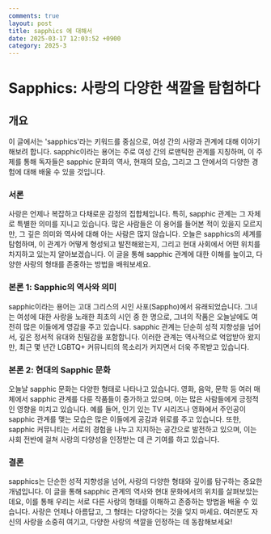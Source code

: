 ```yaml
---
comments: true
layout: post
title: sapphics 에 대해서
date: 2025-03-17 12:03:52 +0900
category: 2025-3
---
```


# Sapphics: 사랑의 다양한 색깔을 탐험하다

## 개요
이 글에서는 'sapphics'라는 키워드를 중심으로, 여성 간의 사랑과 관계에 대해 이야기해보려 합니다. sapphic이라는 용어는 주로 여성 간의 로맨틱한 관계를 지칭하며, 이 주제를 통해 독자들은 sapphic 문화의 역사, 현재의 모습, 그리고 그 안에서의 다양한 경험에 대해 배울 수 있을 것입니다.

### 서론
사랑은 언제나 복잡하고 다채로운 감정의 집합체입니다. 특히, sapphic 관계는 그 자체로 특별한 의미를 지니고 있습니다. 많은 사람들은 이 용어를 들어본 적이 있을지 모르지만, 그 깊은 의미와 역사에 대해 아는 사람은 많지 않습니다. 오늘은 sapphics의 세계를 탐험하며, 이 관계가 어떻게 형성되고 발전해왔는지, 그리고 현대 사회에서 어떤 위치를 차지하고 있는지 알아보겠습니다. 이 글을 통해 sapphic 관계에 대한 이해를 높이고, 다양한 사랑의 형태를 존중하는 방법을 배워보세요.

### 본론 1: Sapphic의 역사와 의미
sapphic이라는 용어는 고대 그리스의 시인 사포(Sappho)에서 유래되었습니다. 그녀는 여성에 대한 사랑을 노래한 최초의 시인 중 한 명으로, 그녀의 작품은 오늘날에도 여전히 많은 이들에게 영감을 주고 있습니다. sapphic 관계는 단순히 성적 지향성을 넘어서, 깊은 정서적 유대와 친밀감을 포함합니다. 이러한 관계는 역사적으로 억압받아 왔지만, 최근 몇 년간 LGBTQ+ 커뮤니티의 목소리가 커지면서 더욱 주목받고 있습니다.

### 본론 2: 현대의 Sapphic 문화
오늘날 sapphic 문화는 다양한 형태로 나타나고 있습니다. 영화, 음악, 문학 등 여러 매체에서 sapphic 관계를 다룬 작품들이 증가하고 있으며, 이는 많은 사람들에게 긍정적인 영향을 미치고 있습니다. 예를 들어, 인기 있는 TV 시리즈나 영화에서 주인공이 sapphic 관계를 맺는 모습은 많은 이들에게 공감과 위로를 주고 있습니다. 또한, sapphic 커뮤니티는 서로의 경험을 나누고 지지하는 공간으로 발전하고 있으며, 이는 사회 전반에 걸쳐 사랑의 다양성을 인정받는 데 큰 기여를 하고 있습니다.

### 결론
sapphics는 단순한 성적 지향성을 넘어, 사랑의 다양한 형태와 깊이를 탐구하는 중요한 개념입니다. 이 글을 통해 sapphic 관계의 역사와 현대 문화에서의 위치를 살펴보았는데요, 이를 통해 우리는 서로 다른 사랑의 형태를 이해하고 존중하는 방법을 배울 수 있습니다. 사랑은 언제나 아름답고, 그 형태는 다양하다는 것을 잊지 마세요. 여러분도 자신의 사랑을 소중히 여기고, 다양한 사랑의 색깔을 인정하는 데 동참해보세요!